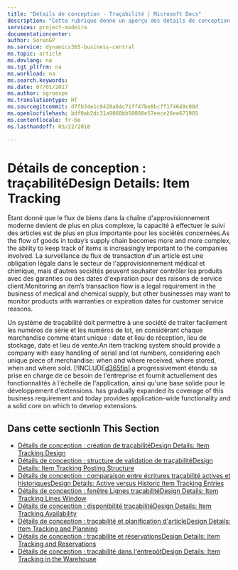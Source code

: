 ```yaml
---
title: "Détails de conception - Traçabilité | Microsoft Docs"
description: "Cette rubrique donne un aperçu des détails de conception pour la traçabilité."
services: project-madeira
documentationcenter: 
author: SorenGP
ms.service: dynamics365-business-central
ms.topic: article
ms.devlang: na
ms.tgt_pltfrm: na
ms.workload: na
ms.search.keywords: 
ms.date: 07/01/2017
ms.author: sgroespe
ms.translationtype: HT
ms.sourcegitcommit: d7fb34e1c9428a64c71ff47be8bcff174649c00d
ms.openlocfilehash: bdf0ab2dc31a9060bb50088e57eece26ee671985
ms.contentlocale: fr-be
ms.lasthandoff: 03/22/2018

---
```

# <a name="design-details-item-tracking"></a><span data-ttu-id="f8402-103">Détails de conception : traçabilité</span><span class="sxs-lookup"><span data-stu-id="f8402-103">Design Details: Item Tracking</span></span>
<span data-ttu-id="f8402-104">Étant donné que le flux de biens dans la chaîne d'approvisionnement moderne devient de plus en plus complexe, la capacité à effectuer le suivi des articles est de plus en plus importante pour les sociétés concernées.</span><span class="sxs-lookup"><span data-stu-id="f8402-104">As the flow of goods in today’s supply chain becomes more and more complex, the ability to keep track of items is increasingly important to the companies involved.</span></span> <span data-ttu-id="f8402-105">La surveillance du flux de transaction d'un article est une obligation légale dans le secteur de l'approvisionnement médical et chimique, mais d'autres sociétés peuvent souhaiter contrôler les produits avec des garanties ou des dates d'expiration pour des raisons de service client.</span><span class="sxs-lookup"><span data-stu-id="f8402-105">Monitoring an item’s transaction flow is a legal requirement in the business of medical and chemical supply, but other businesses may want to monitor products with warranties or expiration dates for customer service reasons.</span></span>  

<span data-ttu-id="f8402-106">Un système de traçabilité doit permettre à une société de traiter facilement les numéros de série et les numéros de lot, en considérant chaque marchandise comme étant unique : date et lieu de réception, lieu de stockage, date et lieu de vente.</span><span class="sxs-lookup"><span data-stu-id="f8402-106">An item tracking system should provide a company with easy handling of serial and lot numbers, considering each unique piece of merchandise: when and where received, where stored, when and where sold.</span></span> [!INCLUDE[d365fin](includes/d365fin_md.md)]<span data-ttu-id="f8402-107"> a progressivement étendu sa prise en charge de ce besoin de l'entreprise et fournit actuellement des fonctionnalités à l'échelle de l'application, ainsi qu'une base solide pour le développement d'extensions.</span><span class="sxs-lookup"><span data-stu-id="f8402-107"> has gradually expanded its coverage of this business requirement and today provides application-wide functionality and a solid core on which to develop extensions.</span></span>  

## <a name="in-this-section"></a><span data-ttu-id="f8402-108">Dans cette section</span><span class="sxs-lookup"><span data-stu-id="f8402-108">In This Section</span></span>  
* [<span data-ttu-id="f8402-109">Détails de conception : création de traçabilité</span><span class="sxs-lookup"><span data-stu-id="f8402-109">Design Details: Item Tracking Design</span></span>](design-details-item-tracking-design.md)  
* [<span data-ttu-id="f8402-110">Détails de conception : structure de validation de traçabilité</span><span class="sxs-lookup"><span data-stu-id="f8402-110">Design Details: Item Tracking Posting Structure</span></span>](design-details-item-tracking-posting-structure.md)  
* [<span data-ttu-id="f8402-111">Détails de conception : comparaison entre écritures traçabilité actives et historiques</span><span class="sxs-lookup"><span data-stu-id="f8402-111">Design Details: Active versus Historic Item Tracking Entries</span></span>](design-details-active-versus-historic-item-tracking-entries.md)  
* [<span data-ttu-id="f8402-112">Détails de conception : fenêtre Lignes traçabilité</span><span class="sxs-lookup"><span data-stu-id="f8402-112">Design Details: Item Tracking Lines Window</span></span>](design-details-item-tracking-lines-window.md)  
* [<span data-ttu-id="f8402-113">Détails de conception : disponibilité traçabilité</span><span class="sxs-lookup"><span data-stu-id="f8402-113">Design Details: Item Tracking Availability</span></span>](design-details-item-tracking-availability.md)  
* [<span data-ttu-id="f8402-114">Détails de conception : traçabilité et planification d'article</span><span class="sxs-lookup"><span data-stu-id="f8402-114">Design Details: Item Tracking and Planning</span></span>](design-details-item-tracking-and-planning.md)  
* [<span data-ttu-id="f8402-115">Détails de conception : traçabilité et réservations</span><span class="sxs-lookup"><span data-stu-id="f8402-115">Design Details: Item Tracking and Reservations</span></span>](design-details-item-tracking-and-reservations.md)  
* [<span data-ttu-id="f8402-116">Détails de conception : traçabilité dans l'entrepôt</span><span class="sxs-lookup"><span data-stu-id="f8402-116">Design Details: Item Tracking in the Warehouse</span></span>](design-details-item-tracking-in-the-warehouse.md)

